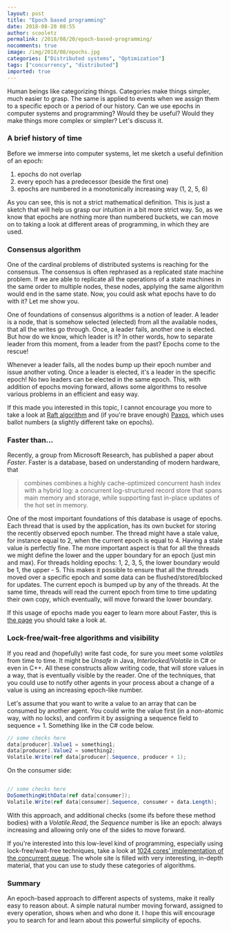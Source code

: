 ```yaml
---
layout: post
title: "Epoch based programming"
date: 2018-08-20 08:55
author: scooletz
permalink: /2018/08/20/epoch-based-programming/
nocomments: true
image: /img/2018/08/epochs.jpg
categories: ["Distributed systems", "Optimization"]
tags: ["concurrency", "distributed"]
imported: true
---
```


Human beings like categorizing things. Categories make things simpler, much easier to grasp. The same is applied to events when we assign them to a specific epoch or a period of our history. Can we use epochs in computer systems and programming? Would they be useful? Would they make things more complex or simpler? Let's discuss it.

### A brief history of time

Before we immerse into computer systems, let me sketch a useful definition of an epoch:

1. epochs do not overlap
1. every epoch has a predecessor (beside the first one)
1. epochs are numbered in a monotonically increasing way (1, 2, 5, 6)

As you can see, this is not a strict mathematical definition. This is just a sketch that will help us grasp our intuition in a bit more strict way. So, as we know that epochs are nothing more than numbered buckets, we can move on to taking a look at different areas of programming, in which they are used.

### Consensus algorithm

One of the cardinal problems of distributed systems is reaching for the consensus. The consensus is often rephrased as a replicated state machine problem. If we are able to replicate all the operations of a state machines in the same order to multiple nodes, these nodes, applying the same algorithm would end in the same state. Now, you could ask what epochs have to do with it? Let me show you.

One of foundations of consensus algorithms is a notion of leader. A leader is a node, that is somehow selected (elected) from all the available nodes, that all the writes go through. Once, a leader fails, another one is elected. But how do we know, which leader is it? In other words, how to separate leader from this moment, from a leader from the past? Epochs come to the rescue!

Whenever a leader fails, all the nodes bump up their epoch number and issue another voting. Once a leader is elected, it's a leader in the specific epoch! No two leaders can be elected in the same epoch. This, with addition of epochs moving forward, allows some algorithms to resolve various problems in an efficient and easy way.

If this made you interested in this topic, I cannot encourage you more to take a look at [Raft algorithm](https://raft.github.io/) and (if you're brave enough) [Paxos](https://en.wikipedia.org/wiki/Paxos_(computer_science)), which uses ballot numbers (a slightly different take on epochs).

### Faster than...

Recently, a group from Microsoft Research, has published a paper about *Faster*. Faster is a database, based on understanding of modern hardware, that

> combines combines a highly cache-optimized concurrent hash index with a hybrid log: a concurrent log-structured record store that spans main memory and storage, while supporting fast in-place updates of the hot set in memory.

One of the most important foundations of this database is usage of epochs. Each thread that is used by the application, has its own bucket for storing the recently observed epoch number. The thread might have a stale value, for instance equal to 2, when the current epoch is equal to 4. Having a stale value is perfectly fine. The more important aspect is that for all the threads we might define the lower and the upper boundary for an epoch (just min and max). For threads holding epochs: 1, 2, 3, 5, the lower boundary would be 1, the upper - 5. This makes it possible to ensure that all the threads moved over a specific epoch and some data can be flushed/stored/blocked for updates. The current epoch is bumped up by any of the threads. At the same time, threads will read the current epoch from time to time updating their own copy, which eventually, will move forward the lower boundary.

If this usage of epochs made you eager to learn more about Faster, this is [the page](https://www.microsoft.com/en-us/research/project/faster/) you should take a look at.

### Lock-free/wait-free algorithms and visibility

If you read and (hopefully) write fast code, for sure you meet some *volatiles* from time to time. It might be *Unsafe* in Java, *Interlocked/Volatile* in C# or even *<atomic>* in C++*.* All these constructs allow writing code, that will store values in a way, that is eventually visible by the reader. One of the techniques, that you could use to notify other agents in your process about a change of a value is using an increasing epoch-like number.

Let's assume that you want to write a value to an array that can be consumed by another agent. You could write the value first (in a non-atomic way, with no locks), and confirm it by assigning a sequence field to sequence + 1. Something like in the C# code below.

```csharp
// some checks here
data[producer].Value1 = something1;
data[producer].Value2 = something2;
Volatile.Write(ref data[producer].Sequence, producer + 1);

```
On the consumer side:

```csharp

// some checks here
DoSomethingWithData(ref data[consumer]);
Volatile.Write(ref data[consumer].Sequence, consumer + data.Length);

```

With this approach, and additional checks (some ifs before these method bodies) with a *Volatile.Read*, the *Sequence* number is like an epoch: always increasing and allowing only one of the sides to move forward.

If you're interested into this low-level kind of programming, especially using lock-free/wait-free techniques, take a look at [1024 cores' implementation of the concurrent queue](http://www.1024cores.net/home/lock-free-algorithms/queues/bounded-mpmc-queue). The whole site is filled with very interesting, in-depth material, that you can use to study these categories of algorithms.

### Summary

An epoch-based approach to different aspects of systems, make it really easy to reason about. A simple natural number moving forward, assigned to every operation, shows when and who done it. I hope this will encourage you to search for and learn about this powerful simplicity of epochs.
